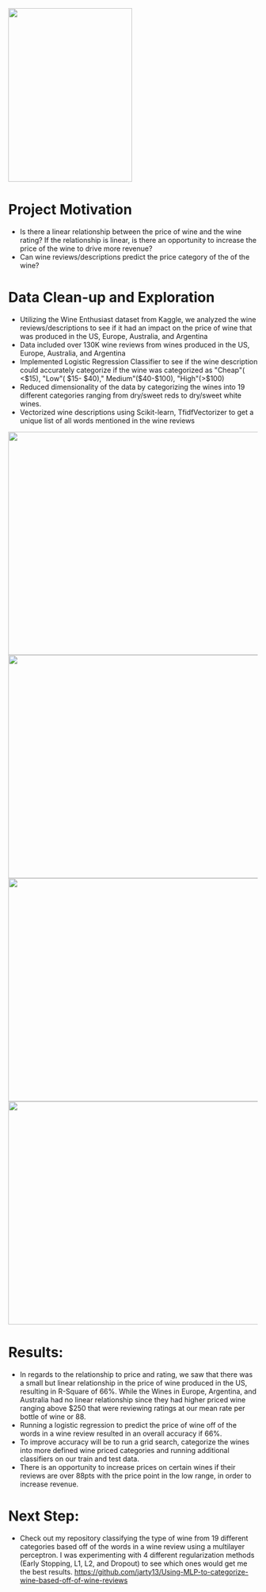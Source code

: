 <img src="https://github.com/jarty13/Wine-Rating-impact-on-Wine-Price/blob/master/wine.png" width="250" height="350">

# Project Motivation
* Is there a linear relationship between the price of wine and the wine rating? If the relationship is linear, is there an opportunity to increase the price of the wine to drive more revenue?
* Can wine reviews/descriptions predict the price category of the of the wine?

# Data Clean-up and Exploration
* Utilizing the Wine Enthusiast dataset from Kaggle, we analyzed the wine reviews/descriptions to see if it had an impact on the price of wine that was produced in the US, Europe, Australia, and Argentina
* Data included over 130K wine reviews from wines produced in the US, Europe, Australia, and Argentina 
* Implemented Logistic Regression Classifier  to see if the wine description could accurately categorize if the wine was categorized as "Cheap"( <$15), "Low"( $15- $40)," Medium"($40-$100), "High"(>$100)
* Reduced dimensionality of the data by categorizing the wines into 19 different categories ranging from dry/sweet reds to dry/sweet white wines.
* Vectorized wine descriptions using Scikit-learn, TfidfVectorizer to get a unique list of all words mentioned in the wine reviews

<img src="https://github.com/jarty13/Wine-Rating-impact-on-Wine-Price/blob/master/images/wine%20rating.png" width="650" height="450">

<img src="https://github.com/jarty13/Wine-Rating-impact-on-Wine-Price/blob/master/images/wine%20price%20distribution.png" width="650" height="450">

<img src="https://github.com/jarty13/Wine-Rating-impact-on-Wine-Price/blob/master/images/price%20distribtuion%20by%20type%20of%20wine-%20US.png" width="850" height="450">

<img src="https://github.com/jarty13/Wine-Rating-impact-on-Wine-Price/blob/master/images/price%20distribution%20by%20type%20of%20wine%20-%20other%20countries.png" width="850" height="450">

# Results:
* In regards to the relationship to price and rating, we saw that there was a small but linear relationship in the price of wine produced in the US, resulting in   R-Square of 66%. While the Wines in Europe, Argentina, and Australia had no linear relationship since they had higher priced wine ranging above $250 that were reviewing ratings at our mean rate per bottle of wine or 88.
*  Running a logistic regression to predict the price of wine off of the words in a wine review resulted in an overall accuracy if 66%.
* To improve accuracy will be to run a grid search, categorize the wines into more defined wine priced categories and running additional classifiers on our train and test data.
* There is an opportunity to increase prices on certain wines if their reviews are over 88pts with the price point in the low range, in order to increase revenue. 
 
# Next Step:
- Check out my repository classifying the type of wine from 19 different categories based off of the words in a wine review using a multilayer perceptron. I was experimenting with 4 different regularization methods (Early Stopping, L1, L2, and Dropout) to see which ones would get me the best results. 
https://github.com/jarty13/Using-MLP-to-categorize-wine-based-off-of-wine-reviews
